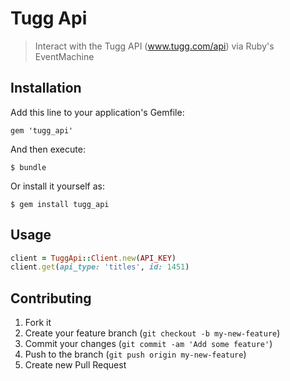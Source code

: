 # Tugg Api

> Interact with the Tugg API (www.tugg.com/api) via Ruby's EventMachine

## Installation

Add this line to your application's Gemfile:

    gem 'tugg_api'

And then execute:

    $ bundle

Or install it yourself as:

    $ gem install tugg_api

## Usage

```ruby
client = TuggApi::Client.new(API_KEY)
client.get(api_type: 'titles', id: 1451)
```

## Contributing

1. Fork it
2. Create your feature branch (`git checkout -b my-new-feature`)
3. Commit your changes (`git commit -am 'Add some feature'`)
4. Push to the branch (`git push origin my-new-feature`)
5. Create new Pull Request
